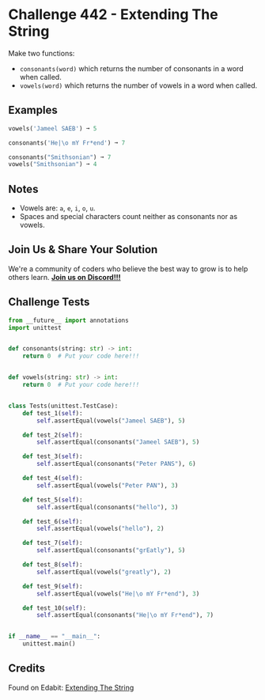 # Challenge 442 - Extending The String

Make two functions:

- `consonants(word)` which returns the number of consonants in a word when called.
- `vowels(word)` which returns the number of vowels in a word when called.

## Examples
```python
vowels('Jameel SAEB') ➞ 5

consonants('He|\o mY Fr*end') ➞ 7

consonants("Smithsonian") ➞ 7
vowels("Smithsonian") ➞ 4
```
## Notes
- Vowels are: `a`, `e`, `i`, `o`, `u`.
- Spaces and special characters count neither as consonants nor as vowels.

## Join Us & Share Your Solution

We're a community of coders who believe the best way to grow is to help others learn. **[Join us on Discord!!!](https://discord.gg/sfHykntuGy)**

## Challenge Tests
```python
from __future__ import annotations
import unittest


def consonants(string: str) -> int:
    return 0  # Put your code here!!!


def vowels(string: str) -> int:
    return 0  # Put your code here!!!


class Tests(unittest.TestCase):
    def test_1(self):
        self.assertEqual(vowels("Jameel SAEB"), 5)

    def test_2(self):
        self.assertEqual(consonants("Jameel SAEB"), 5)

    def test_3(self):
        self.assertEqual(consonants("Peter PANS"), 6)

    def test_4(self):
        self.assertEqual(vowels("Peter PAN"), 3)

    def test_5(self):
        self.assertEqual(consonants("hello"), 3)

    def test_6(self):
        self.assertEqual(vowels("hello"), 2)

    def test_7(self):
        self.assertEqual(consonants("grEatly"), 5)

    def test_8(self):
        self.assertEqual(vowels("greatly"), 2)

    def test_9(self):
        self.assertEqual(vowels("He|\o mY Fr*end"), 3)

    def test_10(self):
        self.assertEqual(consonants("He|\o mY Fr*end"), 7)


if __name__ == "__main__":
    unittest.main()
```
## Credits

Found on Edabit: [Extending The String](https://edabit.com/challenge/zxAXEgpjQ3XrLs2K7)
